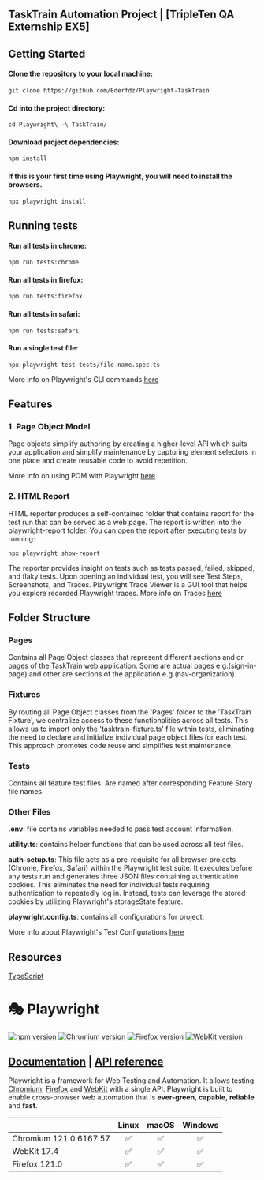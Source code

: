 ## TaskTrain Automation Project | [TripleTen QA Externship EX5]

## Getting Started

#### Clone the repository to your local machine:
```
git clone https://github.com/Ederfdz/Playwright-TaskTrain
```

#### Cd into the project directory:
```
cd Playwright\ -\ TaskTrain/
```

#### Download project dependencies:

```
npm install
```

#### If this is your first time using Playwright, you will need to install the browsers.

```
npx playwright install
```
## Running tests

#### Run all tests in chrome:
```
npm run tests:chrome
```
#### Run all tests in firefox:
```
npm run tests:firefox
```
#### Run all tests in safari:
```
npm run tests:safari
```
#### Run a single test file:
```
npx playwright test tests/file-name.spec.ts
```
More info on Playwright's CLI commands [here](https://playwright.dev/docs/test-cli)

## Features

### 1. Page Object Model

Page objects simplify authoring by creating a higher-level API which suits your application and simplify maintenance by capturing element selectors in one place and create reusable code to avoid repetition.

More info on using POM with Playwright [here](https://playwright.dev/docs/pom)


### 2. HTML Report

HTML reporter produces a self-contained folder that contains report for the test run that can be served as a web page.
The report is written into the playwright-report folder. You can open the report after executing tests by running:
```
npx playwright show-report
```
The reporter provides insight on tests such as tests passed, failed, skipped, and flaky tests.
Upon opening an individual test, you will see Test Steps, Screenshots, and Traces.
Playwright Trace Viewer is a GUI tool that helps you explore recorded Playwright traces. More info on Traces [here](https://playwright.dev/docs/trace-viewer)

## Folder Structure

### Pages
Contains all Page Object classes that represent different sections and or pages of the TaskTrain web application.
Some are actual pages e.g.(sign-in-page) and other are sections of the application e.g.(nav-organization).
### Fixtures
By routing all Page Object classes from the 'Pages' folder to the 'TaskTrain Fixture', we centralize access to these functionalities across all tests. This allows us to import only the 'tasktrain-fixture.ts' file within tests, eliminating the need to declare and initialize individual page object files for each test. This approach promotes code reuse and simplifies test maintenance.
### Tests
Contains all feature test files. Are named after corresponding Feature Story file names.

### Other Files

**.env**: file contains variables needed to pass test account information.

**utility.ts**: contains helper functions that can be used across all test files.

**auth-setup.ts**: This file acts as a pre-requisite for all browser projects (Chrome, Firefox, Safari) within the Playwright test suite. It executes before any tests run and generates three JSON files containing authentication cookies. This eliminates the need for individual tests requiring authentication to repeatedly log in. Instead, tests can leverage the stored cookies by utilizing Playwright's storageState feature.

**playwright.config.ts**: contains all configurations for project. 

More info about Playwright's Test Configurations [here](https://playwright.dev/docs/test-configuration) 

## Resources

 [TypeScript](https://www.typescriptlang.org/)

# 🎭 Playwright

[![npm version](https://img.shields.io/npm/v/playwright.svg)](https://www.npmjs.com/package/playwright) <!-- GEN:chromium-version-badge -->[![Chromium version](https://img.shields.io/badge/chromium-121.0.6167.57-blue.svg?logo=google-chrome)](https://www.chromium.org/Home)<!-- GEN:stop --> <!-- GEN:firefox-version-badge -->[![Firefox version](https://img.shields.io/badge/firefox-121.0-blue.svg?logo=firefoxbrowser)](https://www.mozilla.org/en-US/firefox/new/)<!-- GEN:stop --> <!-- GEN:webkit-version-badge -->[![WebKit version](https://img.shields.io/badge/webkit-17.4-blue.svg?logo=safari)](https://webkit.org/)<!-- GEN:stop -->

## [Documentation](https://playwright.dev) | [API reference](https://playwright.dev/docs/api/class-playwright)

Playwright is a framework for Web Testing and Automation. It allows testing [Chromium](https://www.chromium.org/Home), [Firefox](https://www.mozilla.org/en-US/firefox/new/) and [WebKit](https://webkit.org/) with a single API. Playwright is built to enable cross-browser web automation that is **ever-green**, **capable**, **reliable** and **fast**.

|          | Linux | macOS | Windows |
|   :---   | :---: | :---: | :---:   |
| Chromium <!-- GEN:chromium-version -->121.0.6167.57<!-- GEN:stop --> | :white_check_mark: | :white_check_mark: | :white_check_mark: |
| WebKit <!-- GEN:webkit-version -->17.4<!-- GEN:stop --> | :white_check_mark: | :white_check_mark: | :white_check_mark: |
| Firefox <!-- GEN:firefox-version -->121.0<!-- GEN:stop --> | :white_check_mark: | :white_check_mark: | :white_check_mark: |

